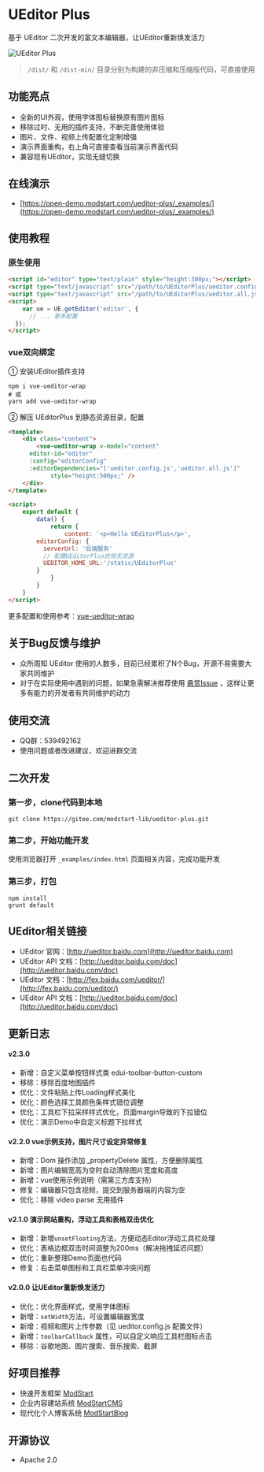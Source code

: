 # UEditor Plus

基于 UEditor 二次开发的富文本编辑器，让UEditor重新焕发活力

![UEditor Plus](https://ms-assets.modstart.com/demo/UEditorPlus_v2.1.0.jpeg)

> `/dist/` 和 `/dist-min/` 目录分别为构建的非压缩和压缩版代码，可直接使用



## 功能亮点

- 全新的UI外观，使用字体图标替换原有图片图标
- 移除过时、无用的插件支持，不断完善使用体验
- 图片、文件、视频上传配置化定制增强
- 演示界面重构，右上角可直接查看当前演示界面代码
- 兼容现有UEditor，实现无缝切换



## 在线演示

- [https://open-demo.modstart.com/ueditor-plus/_examples/](https://open-demo.modstart.com/ueditor-plus/_examples/)



## 使用教程

### 原生使用

```html
<script id="editor" type="text/plain" style="height:300px;"></script>
<script type="text/javascript" src="/path/to/UEditorPlus/ueditor.config.js"></script>
<script type="text/javascript" src="/path/to/UEditorPlus/ueditor.all.js"></script>
<script>
	var ue = UE.getEditor('editor', {
      // ... 更多配置
  });
</script>
```

### vue双向绑定

① 安装UEditor插件支持

```shell
npm i vue-ueditor-wrap
# 或
yarn add vue-ueditor-wrap
```

② 解压 UEditorPlus 到静态资源目录，配置

```html
<template>
	<div class="content">
		<vue-ueditor-wrap v-model="content" 
      editor-id="editor" 
      :config="editorConfig" 
      :editorDependencies="['ueditor.config.js','ueditor.all.js']"
			style="height:500px;" />
	</div>
</template>

<script>
	export default {
		data() {
			return {
				content: '<p>Hello UEditorPlus</p>',
        editorConfig: {
          serverUrl: '后端服务'
          // 配置UEditorPlus的惊天资源
          UEDITOR_HOME_URL:'/static/UEditorPlus'
        }
			}
		}
	}
</script>
```

更多配置和使用参考：[vue-ueditor-wrap](https://hc199421.gitee.io/vue-ueditor-wrap)



## 关于Bug反馈与维护

- 众所周知 UEditor 使用的人数多，目前已经累积了N个Bug，开源不易需要大家共同维护
- 对于在实际使用中遇到的问题，如果急需解决推荐使用 [悬赏Issue](https://gitee.com/modstart-lib/ueditor-plus/reward_issues/new) ，这样让更多有能力的开发者有共同维护的动力



## 使用交流

- QQ群：539492162
- 使用问题或者改进建议，欢迎进群交流



## 二次开发

### 第一步，clone代码到本地

```shell
git clone https://gitee.com/modstart-lib/ueditor-plus.git
```

### 第二步，开始功能开发

使用浏览器打开 `_examples/index.html` 页面相关内容，完成功能开发

### 第三步，打包

```shell
npm install
grunt default
```



## UEditor相关链接

- UEditor 官网：[http://ueditor.baidu.com](http://ueditor.baidu.com)
- UEditor API 文档：[http://ueditor.baidu.com/doc](http://ueditor.baidu.com/doc)
- UEditor 文档：[http://fex.baidu.com/ueditor/](http://fex.baidu.com/ueditor/)
- UEditor API 文档：[http://ueditor.baidu.com/doc](http://ueditor.baidu.com/doc)


## 更新日志

#### v2.3.0

- 新增：自定义菜单按钮样式类 edui-toolbar-button-custom
- 移除：移除百度地图插件
- 优化：文件粘贴上传Loading样式美化
- 优化：颜色选择工具颜色条样式错位调整
- 优化：工具栏下拉采样样式优化，页面margin导致的下拉错位
- 优化：演示Demo中自定义标题下拉样式

#### v2.2.0 vue示例支持，图片尺寸设定异常修复

- 新增：Dom 操作添加 _propertyDelete 属性，方便删除属性
- 新增：图片编辑宽高为空时自动清除图片宽度和高度
- 新增：vue使用示例说明（需第三方库支持）
- 修复：编辑器只包含视频，提交到服务器端的内容为空
- 优化：移除 video parse 无用插件

#### v2.1.0 演示网站重构，浮动工具和表格双击优化

- 新增：新增`unsetFloating`方法，方便动态Editor浮动工具栏处理
- 优化：表格边框双击时间调整为200ms（解决拖拽延迟问题）
- 优化：重新整理Demo页面也代码
- 修复：右击菜单图标和工具栏菜单冲突问题

#### v2.0.0 让UEditor重新焕发活力

- 优化：优化界面样式，使用字体图标
- 新增：`setWidth`方法，可设置编辑器宽度
- 新增：视频和图片上传参数（见 ueditor.config.js 配置文件）
- 新增：`toolbarCallback` 属性，可以自定义响应工具栏图标点击
- 移除：谷歌地图、图片搜索、音乐搜索、截屏



## 好项目推荐

- 快速开发框架 [ModStart](https://modstart.com)
- 企业内容建站系统 [ModStartCMS](https://modstart.com)
- 现代化个人博客系统 [ModStartBlog](https://modstart.com)



## 开源协议

- Apache 2.0
